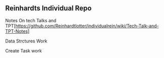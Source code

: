 ## Reinhardts Individual Repo
Notes On tech Talks and TPT[https://github.com/Reinhardtlotter/individualrein/wiki/Tech-Talk-and-TPT-Notes]

Data Strctures Work

Create Task work
